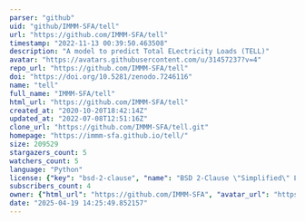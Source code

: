 ```yaml
---
parser: "github"
uid: "github/IMMM-SFA/tell"
url: "https://github.com/IMMM-SFA/tell"
timestamp: "2022-11-13 00:39:50.463508"
description: "A model to predict Total ELectricity Loads (TELL)"
avatar: "https://avatars.githubusercontent.com/u/31457237?v=4"
repo_url: "https://github.com/IMMM-SFA/tell"
doi: "https://doi.org/10.5281/zenodo.7246116"
name: "tell"
full_name: "IMMM-SFA/tell"
html_url: "https://github.com/IMMM-SFA/tell"
created_at: "2020-10-20T18:42:14Z"
updated_at: "2022-07-08T12:51:16Z"
clone_url: "https://github.com/IMMM-SFA/tell.git"
homepage: "https://immm-sfa.github.io/tell/"
size: 209529
stargazers_count: 5
watchers_count: 5
language: "Python"
license: {"key": "bsd-2-clause", "name": "BSD 2-Clause \"Simplified\" License", "spdx_id": "BSD-2-Clause", "url": "https://api.github.com/licenses/bsd-2-clause", "node_id": "MDc6TGljZW5zZTQ="}
subscribers_count: 4
owner: {"html_url": "https://github.com/IMMM-SFA", "avatar_url": "https://avatars.githubusercontent.com/u/31457237?v=4", "login": "IMMM-SFA", "type": "Organization"}
date: "2025-04-19 14:25:49.852157"
---
```

